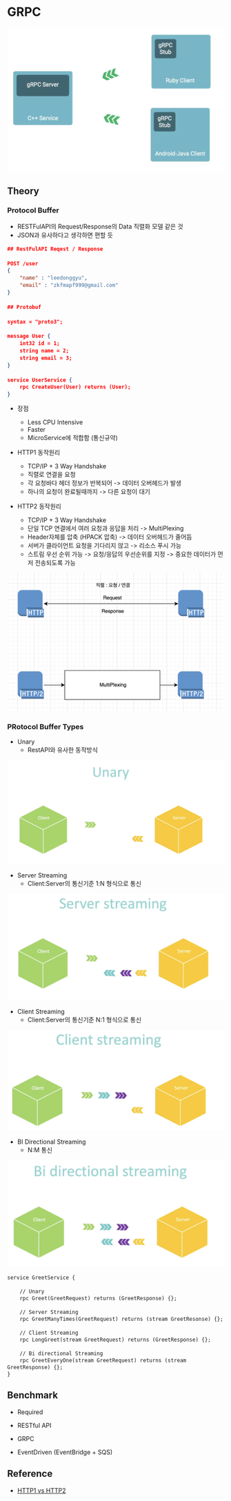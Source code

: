 # GRPC

![1](./public/1.png)

## Theory

### Protocol Buffer

- RESTFulAPI의 Request/Response의 Data 직렬화 모델 같은 것
- JSON과 유사하다고 생각하면 편할 듯

```json
## RestFulAPI Reqest / Response

POST /user
{
    "name" : "leedonggyu",
    "email" : "zkfmapf999@gmail.com"
}

## Protobuf 

syntax = "proto3";

message User {
    int32 id = 1;
    string name = 2;
    string email = 3;
}

service UserService {
    rpc CreateUser(User) returns (User);
}
```

- 장점
    - Less CPU Intensive
    - Faster 
    - MicroService에 적합함 (통신규약)

- HTTP1 동작원리
    - TCP/IP + 3 Way Handshake
    - 직렬로 연결을 요청
    - 각 요청바다 헤더 정보가 반복되어 -> 데이터 오버헤드가 발생
    - 하나의 요청이 완료될때까지 -> 다른 요청이 대기

- HTTP2 동작원리
    - TCP/IP + 3 Way Handshake
    - 단일 TCP 연결에서 여러 요청과 응답을 처리 -> MultiPlexing
    - Header자체를 압축 (HPACK 압축) -> 데이터 오버헤드가 줄어듬
    - 서버가 클라이언트 요청을 기다리지 않고 -> 리소스 푸시 가능
    - 스트림 우선 순위 가능 -> 요청/응답의 우선순위를 지정 -> 중요한 데이터가 먼저 전송되도록 가능

![2](./public/2.png)    

### PRotocol Buffer Types

- Unary
    - RestAPI와 유사한 동작방식

![3](./public/3.png)

- Server Streaming
    - Client:Server의 통신기준 1:N 형식으로 통신

![4](./public/4.png)

- Client Streaming
    - Client:Server의 통신기준 N:1 형식으로 통신

![5](./public/5.png)

- BI Directional Streaming
    - N:M 통신

![6](./public/6.png)

```
service GreetService {

    // Unary
    rpc Greet(GreetRequest) returns (GreetResponse) {};

    // Server Streaming
    rpc GreetManyTimes(GreetRequest) returns (stream GreetResonse) {};

    // Client Streaming
    rpc LongGreet(stream GreetRequest) returns (GreetResponse) {};

    // Bi directional Streaming
    rpc GreetEveryOne(stream GreetRequest) returns (stream GreetResponse) {};
}
```

## Benchmark

- Required

- RESTful API

- GRPC

- EventDriven (EventBridge + SQS)


## Reference

- <a href="https://imagekit.io/demo/http2-vs-http1?utm_source=blog&utm_medium=blog&utm_campaign=Blog"> HTTP1 vs HTTP2 </a>